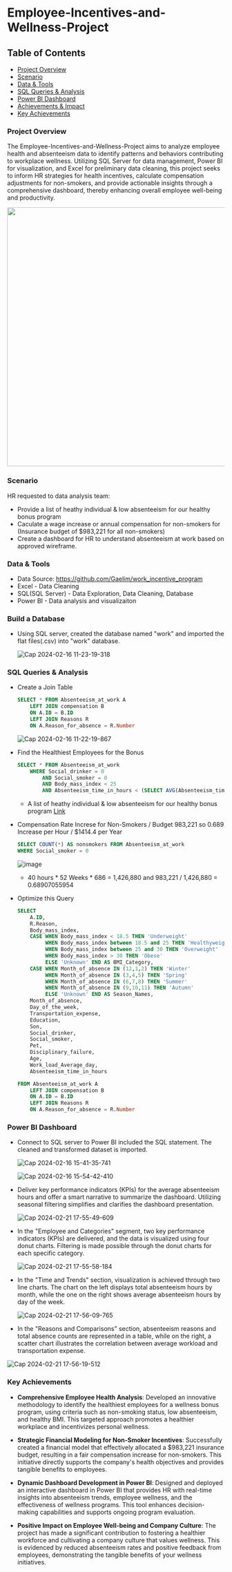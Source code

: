 # Employee-Incentives-and-Wellness-Project

## Table of Contents

- [Project Overview](#project-overview)
- [Scenario](#scenario)
- [Data & Tools](#data--tools)
- [SQL Queries & Analysis](#sql-queries--analysis)
- [Power BI Dashboard](#power-bi-dashboard)
- [Achievements & Impact](#achievements--impact)
- [Key Achievements](#key-achievements)

### Project Overview

The Employee-Incentives-and-Wellness-Project aims to analyze employee health and absenteeism data to identify patterns and behaviors contributing to workplace wellness. Utilizing SQL Server for data management, Power BI for visualization, and Excel for preliminary data cleaning, this project seeks to inform HR strategies for health incentives, calculate compensation adjustments for non-smokers, and provide actionable insights through a comprehensive dashboard, thereby enhancing overall employee well-being and productivity.

<img src="https://github.com/MingyuTheAnalyst/Employee-Incentives-and-Wellness-Project/assets/88122148/307c2924-25a9-453f-9b9b-c598ea954a1f" width="600">

### Scenario

HR requested to data analysis team:
- Provide a list of heathy individual & low absenteeism for our healthy bonus program 
- Caculate a wage increase or annual compensation for non-smokers for (Insurance budget of $983,221 for all non-smokers)
- Create a dashboard for HR to understand absenteeism at work based on approved wireframe.

### Data & Tools

- Data Source: https://github.com/Gaelim/work_incentive_program
- Excel - Data Cleaning
- SQL(SQL Server) - Data Exploration, Data Cleaning, Database
- Power BI - Data analysis and visualizaiton

### Build a Database
 
 - Using SQL server, created the database named "work" and imported the flat files(.csv) into "work" database.

	![Cap 2024-02-16 11-23-19-318](https://github.com/MingyuTheAnalyst/Employee-Incentives-and-Wellness-Project/assets/88122148/c2616dd8-e8d7-4818-9d44-494c7c9c5e16)

### SQL Queries & Analysis

- Create a Join Table
	```SQL
	SELECT * FROM Absenteeism_at_work A
		LEFT JOIN compensation B
		ON A.ID = B.ID
		LEFT JOIN Reasons R
		ON A.Reason_for_absence = R.Number
	```	
	![Cap 2024-02-16 11-22-19-867](https://github.com/MingyuTheAnalyst/Employee-Incentives-and-Wellness-Project/assets/88122148/fa8a7e44-e832-4f0f-a8a0-e2b3fed10886)

 - Find the Healthiest Employees for the Bonus
	```SQL
	SELECT * FROM Absenteeism_at_work
		WHERE Social_drinker = 0 
			AND Social_smoker = 0
			AND Body_mass_index < 25
			AND Absenteeism_time_in_hours < (SELECT AVG(Absenteeism_time_in_hours) FROM Absenteeism_at_work)
	```
	-  A list of heathy individual & low absenteeism for our healthy bonus program [Link](https://github.com/MingyuTheAnalyst/Employee-Incentives-and-Wellness-Project/blob/main/list%20of%20healthiest%20employees%20for%20the%20bonus.csv)
 
- Compensation Rate Increse for Non-Smokers / Budget 983,221 so 0.689 Increase per Hour / $1414.4 per Year
	```SQL
	SELECT COUNT(*) AS nonsmokers FROM Absenteeism_at_work
	WHERE Social_smoker = 0
	```
	![image](https://github.com/MingyuTheAnalyst/Employee-Incentives-and-Wellness-Project/assets/88122148/f335f3d7-38b7-4696-80de-59162600745e)

	- 40 hours * 52 Weeks * 686 = 1,426,880 and 983,221 / 1,426,880 = 0.68907055954
 
 - Optimize this Query
	```SQL
	SELECT
		A.ID,
		R.Reason,
		Body_mass_index,
		CASE WHEN Body_mass_index < 18.5 THEN 'Underweight'
			 WHEN Body_mass_index between 18.5 and 25 THEN 'Healthyweight'
			 WHEN Body_mass_index between 25 and 30 THEN 'Overweight'
			 WHEN Body_mass_index > 30 THEN 'Obese'
			 ELSE 'Unknown' END AS BMI_Category,
		CASE WHEN Month_of_absence IN (12,1,2) THEN 'Winter'
			 WHEN Month_of_absence IN (3,4,5) THEN 'Spring'
			 WHEN Month_of_absence IN (6,7,8) THEN 'Summer'
			 WHEN Month_of_absence IN (9,10,11) THEN 'Autumn'
			 ELSE 'Unknown' END AS Season_Names,
		Month_of_absence,
		Day_of_the_week,
		Transportation_expense,
		Education,
		Son,
		Social_drinker,
		Social_smoker,
		Pet,
		Disciplinary_failure,
		Age,
		Work_load_Average_day,
		Absenteeism_time_in_hours
	
	FROM Absenteeism_at_work A
		LEFT JOIN compensation B
		ON A.ID = B.ID
		LEFT JOIN Reasons R
		ON A.Reason_for_absence = R.Number
	```

### Power BI Dashboard

- Connect to SQL server to Power BI included the SQL statement. The cleaned and transformed dataset is imported.

	![Cap 2024-02-16 15-41-35-741](https://github.com/MingyuTheAnalyst/Employee-Incentives-and-Wellness-Project/assets/88122148/ebcfe3e2-25e0-4694-98b4-f31ab7f5a25c)
	
 	![Cap 2024-02-16 15-54-42-410](https://github.com/MingyuTheAnalyst/Employee-Incentives-and-Wellness-Project/assets/88122148/34633315-f519-4700-afb5-045c83244812)

- Deliver key performance indicators (KPIs) for the average absenteeism hours and offer a smart narrative to summarize the dashboard. Utilizing seasonal filtering simplifies and clarifies the dashboard presentation.

	![Cap 2024-02-21 17-55-49-609](https://github.com/MingyuTheAnalyst/Employee-Incentives-and-Wellness-Project/assets/88122148/97211b45-6fcf-4596-845b-21fe314d678c)

- In the "Employee and Categories" segment, two key performance indicators (KPIs) are delivered, and the data is visualized using four donut charts. Filtering is made possible through the donut charts for each specific category.
  
	![Cap 2024-02-21 17-55-58-184](https://github.com/MingyuTheAnalyst/Employee-Incentives-and-Wellness-Project/assets/88122148/c8b8f64c-b2b7-4647-bb47-c41adb98faa7)

- In the "Time and Trends" section, visualization is achieved through two line charts. The chart on the left displays total absenteeism hours by month, while the one on the right shows average absenteeism hours by day of the week.

	![Cap 2024-02-21 17-56-09-765](https://github.com/MingyuTheAnalyst/Employee-Incentives-and-Wellness-Project/assets/88122148/b09d2d2e-bf2d-4a5d-bfa0-118ae1e58eb6)

- In the "Reasons and Comparisons" section, absenteeism reasons and total absence counts are represented in a table, while on the right, a scatter chart illustrates the correlation between average workload and transportation expense.

![Cap 2024-02-21 17-56-19-512](https://github.com/MingyuTheAnalyst/Employee-Incentives-and-Wellness-Project/assets/88122148/782d6d4c-525b-4a76-9cf6-601d10a0c741)


### Key Achievements
- **Comprehensive Employee Health Analysis**: Developed an innovative methodology to identify the healthiest employees for a wellness bonus program, using criteria such as non-smoking status, low absenteeism, and healthy BMI. This targeted approach promotes a healthier workplace and incentivizes personal wellness.

- **Strategic Financial Modeling for Non-Smoker Incentives**: Successfully created a financial model that effectively allocated a $983,221 insurance budget, resulting in a fair compensation increase for non-smokers. This initiative directly supports the company's health objectives and provides tangible benefits to employees.

- **Dynamic Dashboard Development in Power BI**: Designed and deployed an interactive dashboard in Power BI that provides HR with real-time insights into absenteeism trends, employee wellness, and the effectiveness of wellness programs. This tool enhances decision-making capabilities and supports ongoing program evaluation.

- **Positive Impact on Employee Well-being and Company Culture**: The project has made a significant contribution to fostering a healthier workforce and cultivating a company culture that values wellness. This is evidenced by reduced absenteeism rates and positive feedback from employees, demonstrating the tangible benefits of your wellness initiatives.

